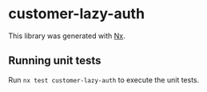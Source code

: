# customer-lazy-auth

This library was generated with [Nx](https://nx.dev).

## Running unit tests

Run `nx test customer-lazy-auth` to execute the unit tests.

